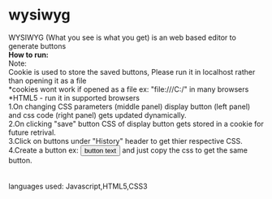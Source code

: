 # wysiwyg
WYSIWYG (What you see is what you get) is an web based editor to generate buttons
<br/>
<strong>How to run:</strong><br/>
 Note:<br/>
  Cookie is used to store the saved buttons, Please run it in localhost rather than opening it as a file<br/>
  *cookies wont work if opened as a file ex: "file:///C:/" in many browsers<br/>
  *HTML5 - run it in supported browsers<br/>
  1.On changing  CSS parameters (middle panel) display button (left panel) and css code (right panel) gets updated dynamically.<br/>
  2.On clicking "save" button CSS of display button gets stored in a cookie for future retrival.<br/>
  3.Click on buttons under "History" header to get thier respective CSS.<br/>
  4.Create a button ex: <button id="my-button1/2/3...">button text</button> and just copy the css to get the same button. <br/>
  <br/>
  <br/>
  languages used: Javascript,HTML5,CSS3
  
  
